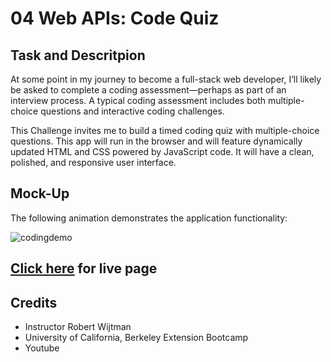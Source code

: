 # 04 Web APIs: Code Quiz

## Task and Descritpion

At some point in my journey to become a full-stack web developer, I’ll likely be asked to complete a coding assessment&mdash;perhaps as part of an interview process. A typical coding assessment includes both multiple-choice questions and interactive coding challenges. 

This Challenge invites me to build a timed coding quiz with multiple-choice questions. This app will run in the browser and will feature dynamically updated HTML and CSS powered by JavaScript code. It will have a clean, polished, and responsive user interface. 


## Mock-Up

The following animation demonstrates the application functionality:

![codingdemo](https://user-images.githubusercontent.com/112984208/220855507-12e4d38a-479d-41b7-a107-cc8fdac30008.gif)

## [Click here](https://miniigrace.github.io/04---Coding-Quiz/) for live page

## Credits
* Instructor Robert Wijtman
* University of California, Berkeley Extension Bootcamp
* Youtube
